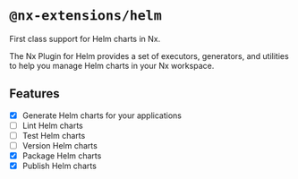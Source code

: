 # `@nx-extensions/helm`

First class support for Helm charts in Nx.

The Nx Plugin for Helm provides a set of executors, generators, and utilities to help you manage Helm charts in your Nx workspace.

## Features

- [x] Generate Helm charts for your applications
- [ ] Lint Helm charts
- [ ] Test Helm charts
- [ ] Version Helm charts
- [x] Package Helm charts
- [x] Publish Helm charts
